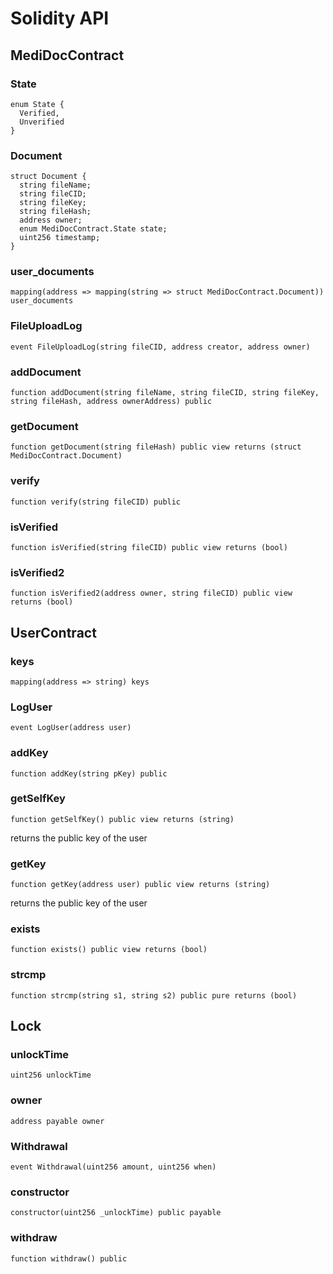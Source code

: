 # Solidity API

## MediDocContract

### State

```solidity
enum State {
  Verified,
  Unverified
}
```

### Document

```solidity
struct Document {
  string fileName;
  string fileCID;
  string fileKey;
  string fileHash;
  address owner;
  enum MediDocContract.State state;
  uint256 timestamp;
}
```

### user_documents

```solidity
mapping(address => mapping(string => struct MediDocContract.Document)) user_documents
```

### FileUploadLog

```solidity
event FileUploadLog(string fileCID, address creator, address owner)
```

### addDocument

```solidity
function addDocument(string fileName, string fileCID, string fileKey, string fileHash, address ownerAddress) public
```

### getDocument

```solidity
function getDocument(string fileHash) public view returns (struct MediDocContract.Document)
```

### verify

```solidity
function verify(string fileCID) public
```

### isVerified

```solidity
function isVerified(string fileCID) public view returns (bool)
```

### isVerified2

```solidity
function isVerified2(address owner, string fileCID) public view returns (bool)
```

## UserContract

### keys

```solidity
mapping(address => string) keys
```

### LogUser

```solidity
event LogUser(address user)
```

### addKey

```solidity
function addKey(string pKey) public
```

### getSelfKey

```solidity
function getSelfKey() public view returns (string)
```

returns the public key of the user

### getKey

```solidity
function getKey(address user) public view returns (string)
```

returns the public key of the user

### exists

```solidity
function exists() public view returns (bool)
```

### strcmp

```solidity
function strcmp(string s1, string s2) public pure returns (bool)
```

## Lock

### unlockTime

```solidity
uint256 unlockTime
```

### owner

```solidity
address payable owner
```

### Withdrawal

```solidity
event Withdrawal(uint256 amount, uint256 when)
```

### constructor

```solidity
constructor(uint256 _unlockTime) public payable
```

### withdraw

```solidity
function withdraw() public
```

